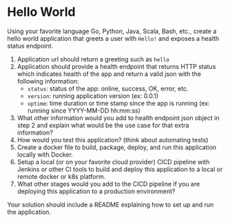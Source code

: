 # Hello World

Using your favorite language Go, Python, Java, Scala, Bash, etc., create a hello world application
that greets a user with `Hello!` and exposes a health status endpoint.

1. Application url should return a greeting such as `hello` 
2. Application should provide a health endpoint that returns HTTP status which indicates health of the app
and return a valid json with the following information:
   - `status`: status of the app: online, success, OK, error, etc.  
   - `version`: running application version (ex: 0.0.1)  
   - `uptime`: time duration or time stamp since the app is running (ex: running since YYYY-MM-DD hh:mm:ss)  
3. What other information would you add to health endpoint json object in step 2 and explain what would be the use case 
for that extra information?
4. How would you test this application? (think about automating tests)  
5. Create a docker file to build, package, deploy, and run this application locally with Docker.  
6. Setup a local (or on your favorite cloud provider) CICD pipeline with Jenkins or other CI tools to build and deploy this application 
to a local or remote docker or k8s platform.
7. What other stages would you add to the CICD pipeline if you are deploying this application to a production environment?  

Your solution should include a README explaining how to set up and run the application.

